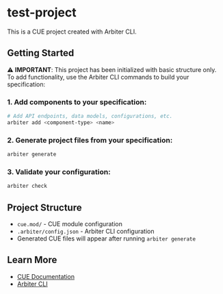 # test-project

This is a CUE project created with Arbiter CLI.

## Getting Started

⚠️ **IMPORTANT**: This project has been initialized with basic structure only.
To add functionality, use the Arbiter CLI commands to build your specification:

### 1. Add components to your specification:

```bash
# Add API endpoints, data models, configurations, etc.
arbiter add <component-type> <name>
```

### 2. Generate project files from your specification:

```bash
arbiter generate
```

### 3. Validate your configuration:

```bash
arbiter check
```

## Project Structure

- `cue.mod/` - CUE module configuration
- `.arbiter/config.json` - Arbiter CLI configuration
- Generated CUE files will appear after running `arbiter generate`

## Learn More

- [CUE Documentation](https://cuelang.org/docs/)
- [Arbiter CLI](https://github.com/arbiter/cli)
